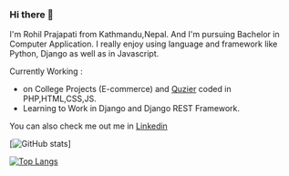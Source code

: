 
### Hi there 👋

I'm Rohil Prajapati from Kathmandu,Nepal. And I'm pursuing Bachelor in Computer Application. I really enjoy using language and framework like Python, Django as well as in Javascript. 

Currently Working :
- on College Projects (E-commerce) and [Quzier](https://github.com/RohilPrajapati/Quizer) coded in PHP,HTML,CSS,JS. 
- Learning to Work in Django and Django REST Framework.

You can also check me out me in [Linkedin](https://www.linkedin.com/in/rohilprajapati/)


[![GitHub stats](https://github-readme-stats.vercel.app/api?username=RohilPrajapati&show_icons=true)]

[![Top Langs](https://github-readme-stats.vercel.app/api/top-langs/?username=RohilPrajapati)](https://github.com/anuraghazra/github-readme-stats)
